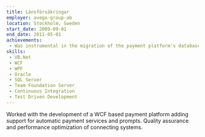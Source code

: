 ```yaml
---
title: Länsförsäkringar
employer: avega-group-ab
location: Stockholm, Sweden
start_date: 2009-09-01
end_date: 2011-05-01
achievements:
 - Was instrumental in the migration of the payment platform's database from Oracle to SQL Server.
skills:
 - VB.Net
 - WCF
 - WPF
 - Oracle
 - SQL Server
 - Team Foundation Server
 - Continuous Integration
 - Test Driven Development
--- 
```

Worked with the development of a WCF based payment platform adding support for automatic payment services and prompts. Quality assurance and performance optimization of connecting systems.